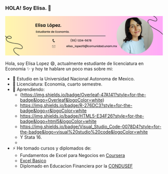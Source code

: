 ### HOLA! Soy Elisa. 👋

![Header](mi_profile/E.PNG) 

Hola, soy Elisa Lopez 😄, actualmente estudiante de licenciatura en Economia ✨ y hoy te hablare un poco mas sobre mi: 

- 🌱 Estudio en la Universidad Nacional Autonoma de Mexico.
- 🌱 Licenciatura: Economia, cuarto semestre.
- 🔭 Aprendiendo:
     -    (https://img.shields.io/badge/Overleaf-47A141?style=for-the-badge&logo=Overleaf&logoColor=white)
     -    https://img.shields.io/badge/R-276DC3?style=for-the-badge&logo=r&logoColor=white
     -    https://img.shields.io/badge/HTML5-E34F26?style=for-the-badge&logo=html5&logoColor=white
     -    https://img.shields.io/badge/Visual_Studio_Code-0078D4?style=for-the-badge&logo=visual%20studio%20code&logoColor=white
     -    Y Stata 16.
     -    
- ⚡ He tomado cursos y diplomados de: 
     - Fundamentos de Excel para Negocios en [Coursera](https://coursera.org/share/7647cc836e8bde33dc2ac3c265d74fbe)
     - [Excel Basico](https://github.com/ELISA01933/ELISA01933/blob/main/mi_profile/ELISA%20L%C3%93PEZ%20Z%C3%81RATE%20(1).pdf)
     - Diplomado en Educacion Financiera por la [CONDUSEF](https://inscripcion-diplomado.condusef.gob.mx/verifica_certificado.php?ida=213634&idg=44) 
